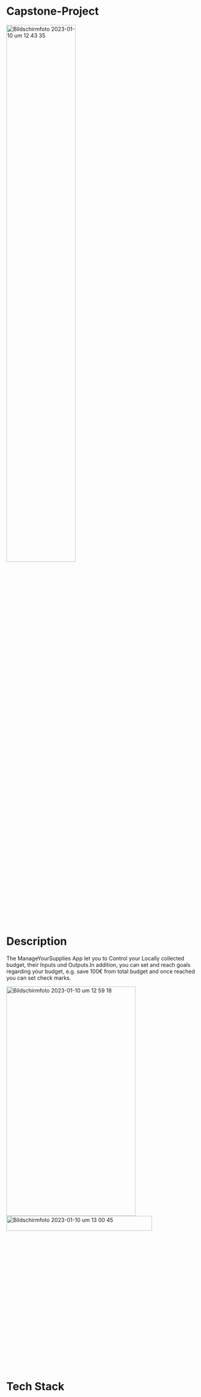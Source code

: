 # Capstone-Project

<img width="60%" height="60%" alt="Bildschirmfoto 2023-01-10 um 12 43 35" src="https://user-images.githubusercontent.com/114944804/211543702-833e1f54-1dd9-4d84-9cc3-709518128f39.png">




# Description

The ManageYourSupplies App let you to Control your Locally collected budget, their Inputs und Outputs.In addition, you can set and reach goals regarding your budget, e.g. save 100€ from total budget and once reached you can set check marks.

<img width="338" height="600" alt="Bildschirmfoto 2023-01-10 um 12 59 18" src="https://user-images.githubusercontent.com/114944804/211546221-693edee2-bc8f-4064-9d57-9281043c5ce2.png"><img width="381" height="10%" alt="Bildschirmfoto 2023-01-10 um 13 00 45" src="https://user-images.githubusercontent.com/114944804/211546428-c1b2b699-6ee5-45ae-b70f-e12abf7b944a.png">


# Tech Stack

